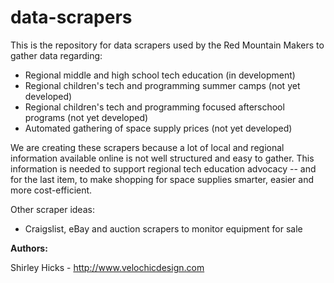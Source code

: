 # data-scrapers

This is the repository for data scrapers used by the Red Mountain Makers to gather data regarding:

* Regional middle and high school tech education (in development)
* Regional children's tech and programming summer camps (not yet developed)
* Regional children's tech and programming focused afterschool programs (not yet developed)
* Automated gathering of space supply prices (not yet developed)

We are creating these scrapers because a lot of local and regional information available online is not well structured and easy to gather. This information is needed to support regional tech education advocacy -- and for the last item, to make shopping for space supplies smarter, easier and more cost-efficient.

Other scraper ideas:
* Craigslist, eBay and auction scrapers to monitor equipment for sale

**Authors:**

Shirley Hicks - http://www.velochicdesign.com
